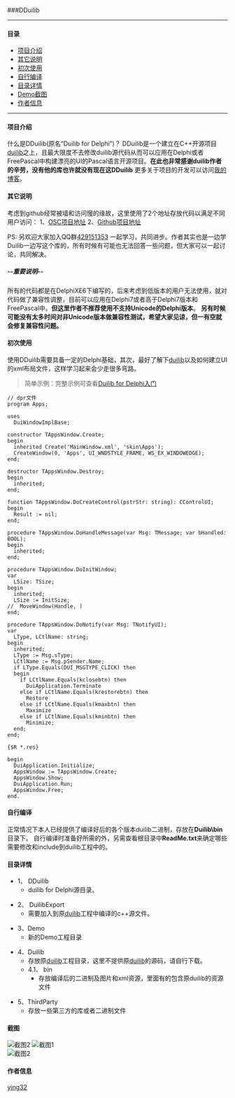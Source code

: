 ###DDuilib
*** 
#### **目录**
* [项目介绍](#项目介绍)
* [其它说明](#其它说明)
* [初次使用](#初次使用)
* [自行编译](#自行编译)
* [目录详情](#目录详情)
* [Demo截图](#截图)
* [作者信息](#作者信息)

***
#### **项目介绍** 

什么是DDuilib(原名“Duilib for Delphi”)？ DDuilib是一个建立在C++开源项目[duilib](https://github.com/duilib/duilib)之上，且最大限度不去修改duilib源代码从而可以应用在Delphi或者FreePascal中构建漂亮的UI的Pascal语言开源项目。**在此也非常感谢duilib作者的辛劳，没有他的库也许就没有现在这DDuilib** 更多关于项目的开发可以访问[我的博客](http://blog.csdn.net/zyjying520/article/details/49976667)。


#### **其它说明** 

考虑到github经常被墙和访问慢的缘故，这里使用了2个地址存放代码以满足不同用户访问：
1、[OSC项目地址](https://github.com/ying32/duilib-for-Delphi/) 
2、[Github项目地址](http://git.oschina.net/ying32/Duilib-for-Delphi)

PS: 另欢迎大家加入QQ群[429151353](http://shang.qq.com/wpa/qunwpa?idkey=de0faba813de168a104d9160c9271d9873a8c91f30b416c11ff89cb2bdf6564b) 一起学习，共同进步。作者其实也是一边学Duilib一边写这个库的，所有时候有可能也无法回答一些问题，但大家可以一起讨论，共同解决。
 
##### **--重要说明--** 
所有的代码都是在DelphiXE6下编写的，后来考虑到低版本的用户无法使用，就对代码做了兼容性调整，目前可以应用在Delphi7或者高于Delphi7版本和FreePascal中。**但这里作者不推荐使用不支持Unicode的Delphi版本**。
**另有时候可能没有太多时间对非Unicode版本做兼容性测试，希望大家见谅，但一有空就会修复兼容性问题。**


#### **初次使用**  
使用DDuilib需要具备一定的Delphi基础，其次，最好了解下[duilib](https://github.com/duilib/duilib)以及如何建立UI的xml布局文件，这样学习起来会少走很多弯路。

> 简单示例：完整示例可查看[Duilib for Delphi入门](http://blog.csdn.net/zyjying520/article/details/50184759)
```delphi
// dpr文件
program Apps;

uses
  DuiWindowImplBase;

constructor TAppsWindow.Create;
begin
  inherited Create('MainWindow.xml', 'skin\Apps');
  CreateWindow(0, 'Apps', UI_WNDSTYLE_FRAME, WS_EX_WINDOWEDGE);
end;

destructor TAppsWindow.Destroy;
begin
  inherited;
end;

function TAppsWindow.DoCreateControl(pstrStr: string): CControlUI;
begin
  Result := nil;
end;

procedure TAppsWindow.DoHandleMessage(var Msg: TMessage; var bHandled: BOOL);
begin
  inherited;
end;

procedure TAppsWindow.DoInitWindow;
var
  LSize: TSize;
begin
  inherited;
  LSize := InitSize;
//  MoveWindow(Handle, )
end;

procedure TAppsWindow.DoNotify(var Msg: TNotifyUI);
var
  LType, LCtlName: string;
begin
  inherited;
  LType := Msg.sType;
  LCtlName := Msg.pSender.Name;
  if LType.Equals(DUI_MSGTYPE_CLICK) then
  begin
    if LCtlName.Equals(kclosebtn) then
      DuiApplication.Terminate
    else if LCtlName.Equals(krestorebtn) then
      Restore
    else if LCtlName.Equals(kmaxbtn) then
      Maximize
    else if LCtlName.Equals(kminbtn) then
      Minimize;
  end;
end;

{$R *.res}

begin
  DuiApplication.Initialize;
  AppsWindow := TAppsWindow.Create;
  AppsWindow.Show;
  DuiApplication.Run;
  AppsWindow.Free;
end.
```

#### **自行编译** 
正常情况下本人已经提供了编译好后的各个版本duilib二进制，存放在**Duilib\bin**目录下。
自行编译时准备好所需的外，另需查看根目录中**ReadMe.txt**来确定哪些需要修改和include到duilib工程中的。  


#### **目录详情** 
> 
* 1、 DDuilib
   * duilib for Delphi源目录。
> 
* 2、 DuilibExport
   * 需要加入到原[duilib](https://github.com/duilib/duilib)工程中编译的c++源文件。
>
* 3、Demo
   * 新的Demo工程目录
 >  
* 4、Duilib
   * 存放原[duilib](https://github.com/duilib/duilib)工程目录，这里不提供原[duilib](https://github.com/duilib/duilib)的源码，请自行下载。
   * 4.1、 bin
      * 存放编译后的二进制及图片和xml资源，里面有的包含原duilib的资源文件  
>	  
* 5、ThirdParty
   * 存放一些第三方的库或者二进制文件


#### **截图**

![截图2](https://raw.githubusercontent.com/ying32/duilib-for-Delphi/master/screenshot3.png) 
![截图1](https://raw.githubusercontent.com/ying32/duilib-for-Delphi/master/screenshot1.png)  
![截图2](https://raw.githubusercontent.com/ying32/duilib-for-Delphi/master/screenshot2.png)  


#### **作者信息** 
[ying32](mailto:1444386932@qq.com) 

